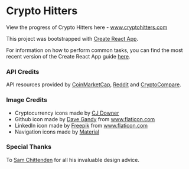 # Crypto Hitters

View the progress of Crypto Hitters here - www.cryptohitters.com

This project was bootstrapped with [Create React App](https://github.com/facebookincubator/create-react-app).

For information on how to perform common tasks, you can find the most recent version of the Create React App guide [here](https://github.com/facebookincubator/create-react-app/blob/master/packages/react-scripts/template/README.md).

### API Credits

API resources provided by [CoinMarketCap](https://coinmarketcap.com/api/), [Reddit](https://www.reddit.com/dev/api) and [CryptoCompare](https://www.cryptocompare.com/api/).

### Image Credits

* Cryptocurrency icons made by [CJ Downer](https://github.com/cjdowner/cryptocurrency-icons)
* Github icon made by [Dave Gandy](https://www.flaticon.com/authors/dave-gandy) from www.flaticon.com
* LinkedIn icon made by [Freepik](https://www.flaticon.com/authors/freepik) from www.flaticon.com
* Navigation icons made by [Material](https://material.io/icons/)

### Special Thanks

To [Sam Chittenden](https://github.com/sbchittenden) for all his invaluable design advice.
